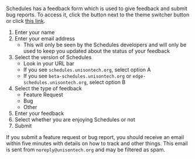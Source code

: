 Schedules has a feedback form which is used to give feedback and submit bug reports. To access it, click the button next to the theme switcher button or click [this link](https://form.typeform.com/to/g0MlHGXj).

1. Enter your name
2. Enter your email address
    - This will only be seen by the Schedules developers and will only be used to keep you updated about the status of your feedback
3. Select the version of Schedules
    - Look in your URL bar
    - If you see `schedules.unisontech.org`, select option A
    - If you see `beta-schedules.unisontech.org` or `edge-schedules.unisontech.org`, select option B
4. Select the type of feedback
    - Feature Request
    - Bug
    - Other
5. Enter your feedback
6. Select whether you are enjoying Schedules or not
7. Submit

If you submit a feature request or bug report, you should receive an email within five minutes with details on how to track and other things. This email is sent from `noreply@unisontech.org` and may be filtered as spam.